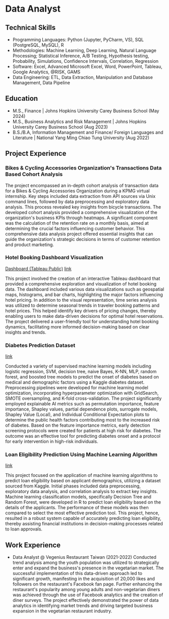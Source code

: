 # Data Analyst

Technical Skills
----
- Programming Languages: Python (Jupyter, PyCharm, VS), SQL (PostgreSQL, MySQL), R
- Methodologies: Machine Learning, Deep Learning, Natural Language Processing; Statistical Inference, A/B Testing, Hypothesis testing, Probability, Simulations, Confidence Intervals, Correlation, Regression
- Software: Excel, Advanced Microsoft Excel, Word, PowerPoint, Tableau, Google Analytics, @RISK, GAMS
- Data Engineering:  ETL, Data Extraction, Manipulation and Database Management, Data Pipeline

## Education
- M.S., Finance | Johns Hopkins University Carey Business School (May 2024)
- M.S., Business Analytics and Risk Management | Johns Hopkins University Carey Business School (Aug 2023)
- B.S./B.A, Information Management and Finance/ Foreign Languages and Literature | National Yang Ming Chiao Tung University (Aug 2022)

## Project Experience
### Bikes & Cycling Accessories Organization's Transactions Data Based Cohort Analysis
The project encompassed an in-depth cohort analysis of transaction data for a Bikes & Cycling Accessories Organization during a KPMG virtual internship. Key steps included data extraction from API sources via Unix command lines, followed by data preprocessing and exploratory data analysis. This process revealed key insights from bicycle transactions. The developed cohort analysis provided a comprehensive visualization of the organization's business KPIs through heatmaps. A significant component was the calculation of the retention rate on a monthly basis, aimed at determining the crucial factors influencing customer behavior. This comprehensive data analysis project offered essential insights that can guide the organization's strategic decisions in terms of customer retention and product marketing.

### Hotel Booking Dashboard Visualization
[Dashboard (Tableau Public)](https://public.tableau.com/app/profile/jiaxun.li/viz/Hotelbooking-finalproject/Story1)
[link](https://drive.google.com/file/d/1ukXWW06P3A6sberKarA_Dgiqm0znFoYs/view?usp=sharing)

This project involved the creation of an interactive Tableau dashboard that provided a comprehensive exploration and visualization of hotel booking data. The dashboard included various data visualizations such as geospatial maps, histograms, and bar charts, highlighting the major factors influencing hotel pricing. In addition to the visual representation, time series analysis was utilized to determine seasonal trends in traveler booking patterns and hotel prices. This helped identify key drivers of pricing changes, thereby enabling users to make data-driven decisions for optimal hotel reservations. The project delivered a user-friendly tool for understanding hotel booking dynamics, facilitating more informed decision-making based on clear insights and trends.

### Diabetes Prediction Dataset
[link](https://colab.research.google.com/drive/1sm_sJGefGh_JGsjzBYL-_TRhxUNWM4Yk?usp=sharing)

Conducted a variety of supervised machine learning models including logistic regression, SVM, decision tree, naive Bayes, K-NN, MLP, random forest, and boosted tree models to predict the onset of diabetes based on medical and demographic factors using a Kaggle diabetes dataset. Preprocessing pipelines were developed for machine learning model optimization, incorporating hyperparameter optimization with GridSearch, SMOTE oversampling, and K-fold cross-validation. The project significantly employed explainable AI metrics such as permutation importance, feature importance, Shapley values, partial dependence plots, surrogate models, Shapley Value (Local), and Individual Conditional Expectation plots to determine the public health factors contributing most to the increased risk of diabetes. Based on the feature importance metrics, early detection screening protocols were created for patients at high risk for diabetes. The outcome was an effective tool for predicting diabetes onset and a protocol for early intervention in high-risk individuals.

### Loan Eligibility Prediction Using Machine Learning Algorithm
[link](https://drive.google.com/file/d/1JLYaCkeVGE2O_jAB7AkMHr2iZe0hrxX9/view?usp=sharing)

This project focused on the application of machine learning algorithms to predict loan eligibility based on applicant demographics, utilizing a dataset sourced from Kaggle. Initial phases included data preprocessing, exploratory data analysis, and correlation analysis to extract key insights. Machine learning classification models, specifically Decision Tree and Random Forest, were developed in R to predict loan eligibility based on the details of the applicants. The performance of these models was then compared to select the most effective prediction tool. This project, hence, resulted in a robust system capable of accurately predicting loan eligibility, thereby assisting financial institutions in decision-making processes related to loan approvals.

## Work Experience
- Data Analyst @ Vegenius Restaurant Taiwan (2021-2022)
Conducted trend analysis among the youth population was utilized to strategically enter and expand the business's presence in the vegetarian market. The successful implementation of this data-driven approach led to significant growth, manifesting in the acquisition of 20,000 likes and followers on the restaurant's Facebook fan page. Further enhancing the restaurant's popularity among young adults and non-vegetarian diners was achieved through the use of Facebook analytics and the creation of diner surveys. The project effectively demonstrated the power of data analytics in identifying market trends and driving targeted business expansion in the vegetarian restaurant industry.
